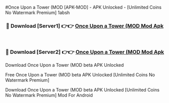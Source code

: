 #Once Upon a Tower (MOD [APK-MOD] - APK Unlocked - [Unlimited Coins No Watermark Premium] 1absh



<div align="center">

<h3>🔴 Download [Server1] 👉👉 <a href="https://momento.my/?title=Once_Upon_a_Tower_(MOD">Once Upon a Tower (MOD Mod Apk</a></h3><br>

<h3>🔴 Download [Server2] 👉👉 <a href="https://momento.my/?title=Once_Upon_a_Tower_(MOD">Once Upon a Tower (MOD Mod Apk</a></h3>
</div>



Download Once Upon a Tower (MOD beta APK Unlocked

Free Once Upon a Tower (MOD beta APK Unlocked [Unlimited Coins No Watermark Premium]

Download Once Upon a Tower (MOD beta APK Unlocked [Unlimited Coins No Watermark Premium] Mod For Android
